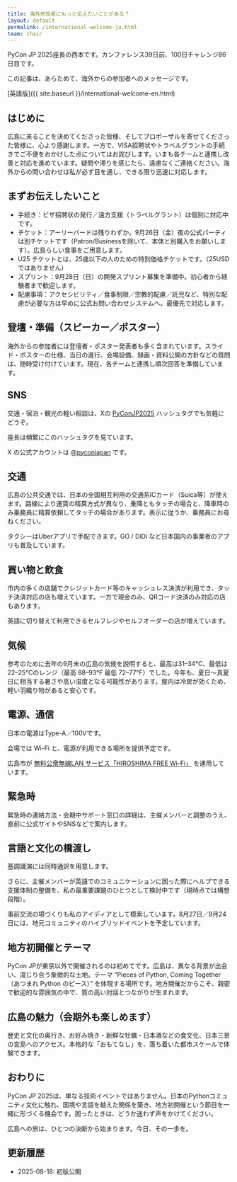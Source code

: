 ```yaml
---
title: 海外参加者にもっと伝えたいことがある？
layout: default
permalink: /international-welcome-ja.html
team: chair
---
```


PyCon JP 2025座長の西本です。カンファレンス39日前、100日チャレンジ86日目です。

この記事は、あらためて、海外からの参加者へのメッセージです。

[英語版]({{ site.baseurl }}/international-welcome-en.html)

## はじめに

広島に来ることを決めてくださった皆様、そしてプロポーザルを寄せてくださった皆様に、心より感謝します。一方で、VISA招聘状やトラベルグラントの手続きでご不便をおかけした点についてはお詫びします。いまも各チームと連携し改善と対応を進めています。疑問や滞りを感じたら、遠慮なくご連絡ください。海外からの問い合わせは私が必ず目を通し、できる限り迅速に対応します。

## まずお伝えしたいこと

- 手続き：ビザ招聘状の発行／遠方支援（トラベルグラント）は個別に対応中です。  
- チケット：アーリーバードは残りわずか。9月26日（金）夜の公式パーティは別チケットです（Patron/Businessを除いて、本体と別購入をお願いします）。広島らしい食事をご用意します。
- U25 チケットとは、25歳以下の人のための特別価格チケットです。（25USDではありません）
- スプリント：9月28日（日）の開発スプリント募集を準備中。初心者から経験者まで歓迎します。  
- 配慮事項：アクセシビリティ／食事制限／宗教的配慮／託児など、特別な配慮が必要な方は早めに公式お問い合わせシステムへ。最優先で対応します。

## 登壇・準備（スピーカー／ポスター）

海外からの参加者には登壇者・ポスター発表者も多く含まれています。スライド・ポスターの仕様、当日の進行、会場設備、録画・資料公開の方針などの質問は、随時受け付けています。現在、各チームと連携し順次回答を準備しています。  

## SNS

交通・宿泊・観光の軽い相談は、Xの [PyConJP2025](https://x.com/hashtag/PyConJP2025) ハッシュタグでも気軽にどうぞ。

座長は頻繁にこのハッシュタグを見ています。

X の公式アカウントは [@pyconjapan](https://x.com/pyconjapan) です。

## 交通

広島の公共交通では、日本の全国相互利用の交通系ICカード（Suica等）が使えます。路線により運賃の精算方式が異なり、乗降ともタッチの場合と、降車時のみ乗務員に精算依頼してタッチの場合があります。表示に従うか、乗務員にお尋ねください。

タクシーはUberアプリで手配できます。GO / DiDi など日本国内の事業者のアプリも普及しています。

## 買い物と飲食

市内の多くの店舗でクレジットカード等のキャッシュレス決済が利用でき、タッチ決済対応の店も増えています。一方で現金のみ、QRコード決済のみ対応の店もあります。  

英語に切り替えて利用できるセルフレジやセルフオーダーの店が増えています。

## 気候

参考のために去年の9月末の広島の気候を説明すると、最高は31–34°C、最低は22–25°Cのレンジ（最高 88–93°F 最低 72–77°F）でした。今年も、夏日～真夏日に相当する暑さや高い湿度となる可能性があります。屋内は冷房が効くため、軽い羽織り物があると安心です。  

## 電源、通信

日本の電源はType-A／100Vです。

会場では Wi-Fi と、電源が利用できる場所を提供予定です。

広島市が [無料公衆無線LAN サービス「HIROSHIMA FREE Wi-Fi」](https://dive-hiroshima.com/information/wifi/) を運用しています。

## 緊急時

緊急時の連絡方法・会期中サポート窓口の詳細は、主催メンバーと調整のうえ、直前に公式サイトやSNSなどで案内します。

## 言語と文化の橋渡し

基調講演には同時通訳を用意します。

さらに、主催メンバーが英語でのコミュニケーションに困った際にヘルプできる支援体制の整備を、私の最重要課題のひとつとして検討中です（現時点では構想段階）。  

事前交流の場づくりも私のアイディアとして模索しています。8月27日／9月24日には、地元コミュニティのハイブリッドイベントを予定しています。

## 地方初開催とテーマ

PyCon JPが東京以外で開催されるのは初めてです。広島は、異なる背景が出会い、混じり合う象徴的な土地。テーマ “Pieces of Python, Coming Together（あつまれ Python のピース）” を体現する場所です。地方開催だからこそ、親密で歓迎的な雰囲気の中で、質の高い対話とつながりが生まれます。

## 広島の魅力（会期外も楽しめます）

歴史と文化の奥行き、お好み焼き・新鮮な牡蠣・日本酒などの食文化、日本三景の宮島へのアクセス。本格的な「おもてなし」を、落ち着いた都市スケールで体験できます。

## おわりに

PyCon JP 2025は、単なる技術イベントではありません。日本のPythonコミュニティ文化に触れ、国境や言語を越えた関係を築き、地方初開催という節目を一緒に形づくる機会です。困ったときは、どうか迷わず声をかけてください。  

広島への旅は、ひとつの決断から始まります。今日、その一歩を。

## 更新履歴

- 2025-08-18: 初版公開
